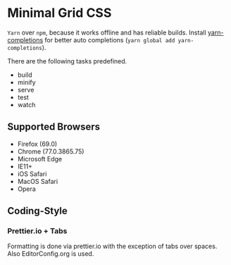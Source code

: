 # Minimal Grid CSS

`Yarn` over `npm`, because it works offline and has reliable builds.
Install [yarn-completions](https://github.com/mklabs/yarn-completions)
for better auto completions (`yarn global add yarn-completions`).

There are the following tasks predefined.

- build
- minify
- serve
- test
- watch

## Supported Browsers

 - Firefox (69.0)
 - Chrome (77.0.3865.75)
 - Microsoft Edge
 - IE11+
 - iOS Safari
 - MacOS Safari
 - Opera

## Coding-Style

### Prettier.io + Tabs

Formatting is done via prettier.io with the exception of tabs over spaces.
Also EditorConfig.org is used.

